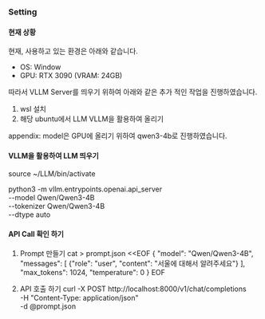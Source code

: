 ### Setting

#### 현재 상황
현재, 사용하고 있는 환경은 아래와 같습니다.
- OS: Window
- GPU: RTX 3090 (VRAM: 24GB)

따라서 VLLM Server를 띄우기 위하여 아래와 같은 추가 적인 작업을 진행하였습니다.
1. wsl 설치
2. 해당 ubuntu에서 LLM VLLM을 활용하여 올리기

appendix: model은 GPU에 올리기 위하여 qwen3-4b로 진행하였습니다.

#### VLLM을 활용하여 LLM 띄우기

source ~/LLM/bin/activate

python3 -m vllm.entrypoints.openai.api_server \
  --model Qwen/Qwen3-4B \
  --tokenizer Qwen/Qwen3-4B \
  --dtype auto

#### API Call 확인 하기

1. Prompt 만들기
cat > prompt.json <<EOF
{
  "model": "Qwen/Qwen3-4B",
  "messages": [
    {"role": "user", "content": "서울에 대해서 알려주세요"}
  ],
  "max_tokens": 1024,
  "temperature": 0
}
EOF

2. API 호출 하기
curl -X POST http://localhost:8000/v1/chat/completions \
  -H "Content-Type: application/json" \
  -d @prompt.json